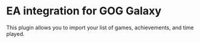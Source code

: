 # EA integration for GOG Galaxy

This plugin allows you to import your list of games, achievements, and time played.

